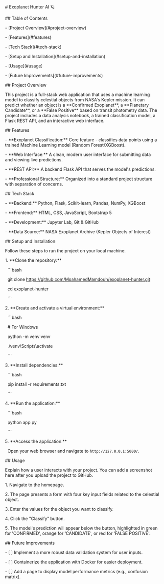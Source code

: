 \# Exoplanet Hunter AI 🪐



\## Table of Contents

\- \[Project Overview](#project-overview)

\- \[Features](#features)

\- \[Tech Stack](#tech-stack)

\- \[Setup and Installation](#setup-and-installation)

\- \[Usage](#usage)

\- \[Future Improvements](#future-improvements)



\## Project Overview

This project is a full-stack web application that uses a machine learning model to classify celestial objects from NASA's Kepler mission. It can predict whether an object is a \*\*Confirmed Exoplanet\*\*, a \*\*Planetary Candidate\*\*, or a \*\*False Positive\*\* based on transit photometry data. The project includes a data analysis notebook, a trained classification model, a Flask REST API, and an interactive web interface.



\## Features

\- \*\*Exoplanet Classification:\*\* Core feature - classifies data points using a trained Machine Learning model (Random Forest/XGBoost).

\- \*\*Web Interface:\*\* A clean, modern user interface for submitting data and viewing live predictions.

\- \*\*REST API:\*\* A backend Flask API that serves the model's predictions.

\- \*\*Professional Structure:\*\* Organized into a standard project structure with separation of concerns.



\## Tech Stack

\- \*\*Backend:\*\* Python, Flask, Scikit-learn, Pandas, NumPy, XGBoost

\- \*\*Frontend:\*\* HTML, CSS, JavaScript, Bootstrap 5

\- \*\*Development:\*\* Jupyter Lab, Git \& GitHub

\- \*\*Data Source:\*\* NASA Exoplanet Archive (Kepler Objects of Interest)



\## Setup and Installation

Follow these steps to run the project on your local machine.



1\. \*\*Clone the repository:\*\*

&nbsp;  ```bash

&nbsp;  git clone https://github.com/MoahamedMamdouh/exoplanet-hunter.git

&nbsp;  cd exoplanet-hunter

&nbsp;  ```



2\. \*\*Create and activate a virtual environment:\*\*

&nbsp;  ```bash

&nbsp;  # For Windows

&nbsp;  python -m venv venv

&nbsp;  .\\venv\\Scripts\\activate

&nbsp;  ```



3\. \*\*Install dependencies:\*\*

&nbsp;  ```bash

&nbsp;  pip install -r requirements.txt

&nbsp;  ```



4\. \*\*Run the application:\*\*

&nbsp;  ```bash

&nbsp;  python app.py

&nbsp;  ```



5\. \*\*Access the application:\*\*

&nbsp;  Open your web browser and navigate to `http://127.0.0.1:5000/`.



\## Usage

Explain how a user interacts with your project. You can add a screenshot here after you upload the project to GitHub.



1\. Navigate to the homepage.

2\. The page presents a form with four key input fields related to the celestial object.

3\. Enter the values for the object you want to classify.

4\. Click the "Classify" button.

5\. The model's prediction will appear below the button, highlighted in green for 'CONFIRMED', orange for 'CANDIDATE', or red for 'FALSE POSITIVE'.







\## Future Improvements

\- \[ ] Implement a more robust data validation system for user inputs.

\- \[ ] Containerize the application with Docker for easier deployment.

\- \[ ] Add a page to display model performance metrics (e.g., confusion matrix).

